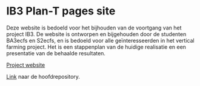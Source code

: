 # IB3 Plan-T pages site

Deze website is bedoeld voor het bijhouden van de voortgang van het project IB3.
De website is ontworpen en bijgehouden door de studenten BA3ecfs en S2ecfs, en is bedoeld voor alle geïnteresseerden in het vertical farming project. Het is een stappenplan van de huidige realisatie en een presentatie van de behaalde resultaten.

[Project website](https://vertical-farming-ib3.github.io/)

[Link](https://github.com/Vertical-Farming-IB3/Plan-T) naar de hoofdrepository.
